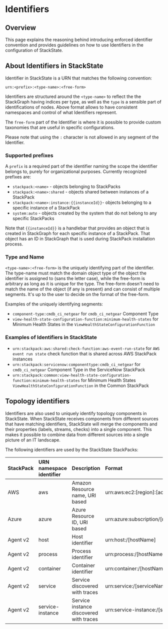 # Identifiers

## Overview

This page explains the reasoning behind introducing enforced identifier convention and provides guidelines on how to use Identifiers in the configuration of StackState.

## About Identifiers in StackState

Identifier in StackState is a URN that matches the following convention:

```text
urn:<prefix>:<type-name>:<free-form>
```

Identifiers are structured around the `<type-name>` to reflect the the StackGraph having indices per type, as well as the `type` is a sensible part of identifications of nodes. Above format allows to have consistent namespaces and control of what Identifiers represent.

The `free-form` part of the Identifier is where it is possible to provide custom taxonomies that are useful in specific configurations.

Please note that using the `:` character is not allowed in any segment of the Identifier.

### Supported prefixes

A `prefix` is a required part of the identifier naming the scope the identifier belongs to, purely for organizational purposes. Currently recognized prefixes are:

* `stackpack:<name>` - objects belonging to StackPacks
* `stackpack:<name>:shared` - objects shared between instances of a StackPack
* `stackpack:<name>:instance:{{instanceId}}`- objects belonging to a specific instance of a StackPack
* `system:auto` - objects created by the system that do not belong to any specific StackPacks

Note that `{{instanceId}}` is a handlebar that provides an object that is created in StackGraph for each specific instance of a StackPack. That object has an ID in StackGraph that is used during StackPack installation process.

### Type and Name

`<type-name>:<free-form>` is the uniquely identifying part of the identifier. The type-name must match the domain object type of the object the identifier is assigned to \(sans the letter case\), while the free-form is arbitrary as long as it is unique for the type. The free-form doesn't need to match the name of the object \(if any is present\) and can consist of multiple segments. It's up to the user to decide on the format of the free-form.

Examples of the uniquely identifying segments:

* `component-type:cmdb_ci_netgear` for `cmdb_ci_netgear` Component Type
* `view-health-state-configuration-function:minimum-health-states` for Minimum Health States in the `ViewHealthStateConfigurationFunction`

### Examples of Identifiers in StackState

* `urn:stackpack:aws:shared:check-function:aws-event-run-state` for `AWS event run state` check function that is shared across AWS StackPack instances
* `urn:stackpack:servicenow:componenttype:cmdb_ci_netgear` for `cmdb_ci_netgear` Component Type in the ServiceNow StackPack
* `urn:stackpack:common:view-health-state-configuration-function:minimum-health-states` for Minimum Health States `ViewHealthStateConfigurationFunction` in the Common StackPack

## Topology identifiers

Identifiers are also used to uniquely identify topology components in StackState. When StackState receives components from different sources that have matching identifiers, StackState will merge the components and their properties \(labels, streams, checks\) into a single component. This makes it possible to combine data from different sources into a single picture of an IT landscape.

The following identifiers are used by the StackState StackPacks:

| StackPack | URN namespace identifier | Description | Format | Example |
| :--- | :--- | :--- | :--- | :--- |
| AWS | aws | Amazon Resource name, URI based | urn:aws:ec2:\[region\]:\[account-id\]:\[instance\]/\[instance-id\] |  |
| Azure | azure | Azure Resource ID, URI based | urn:azure:subscription/\[resourceGroup\]/\[provider\]/\[resourceName\] |  |
| Agent v2 | host | Host identifier | urn:host:/\[hostName\] | `urn:host:/example.org` |
| Agent v2 | process | Process identifier | urn:process:/\[hostName\]:\[pid\]:\[createTime\] | `urn:process:/db.infra.company.org:161841:1602158335000` |
| Agent v2 | container | Container identifier | urn:container:/\[hostName\]:\[containerId\] | `urn:container:/compnode5.k8s.example.org:8b18c68a820904c55b4909d7f5a9a52756d45e866c07c92bf478bcf6cd240901` |
| Agent v2 | service | Service discovered with traces | urn:service:/\[serviceName\] | `urn:service:/prod-db` |
| Agent v2 | service-instance | Service instance discovered with traces | urn:service-instance:/\[serviceName\]:/\[hostName\] | `urn:service-instance:/prod-db:/main.example.org` |


